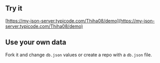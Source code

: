 ## Try it

[https://my-json-server.typicode.com/Thiha08/demo](https://my-json-server.typicode.com/Thiha08/demo)

## Use your own data

Fork it and change `db.json` values or create a repo with a `db.json` file.
